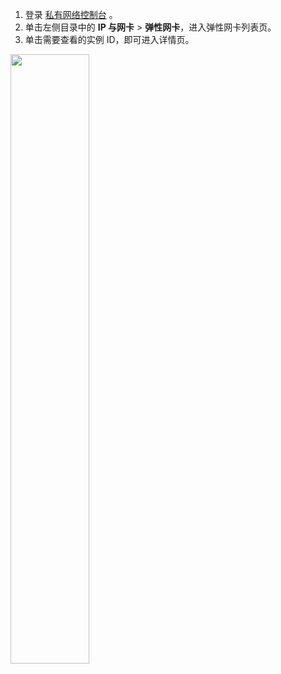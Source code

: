1. 登录 [私有网络控制台](https://console.cloud.tencent.com/vpc) 。
2. 单击左侧目录中的 **IP 与网卡** > **弹性网卡**，进入弹性网卡列表页。
3. 单击需要查看的实例 ID，即可进入详情页。</br>
<img src="https://main.qcloudimg.com/raw/3df006618a03076cc4d6de22548b8906.png" width="50%">

